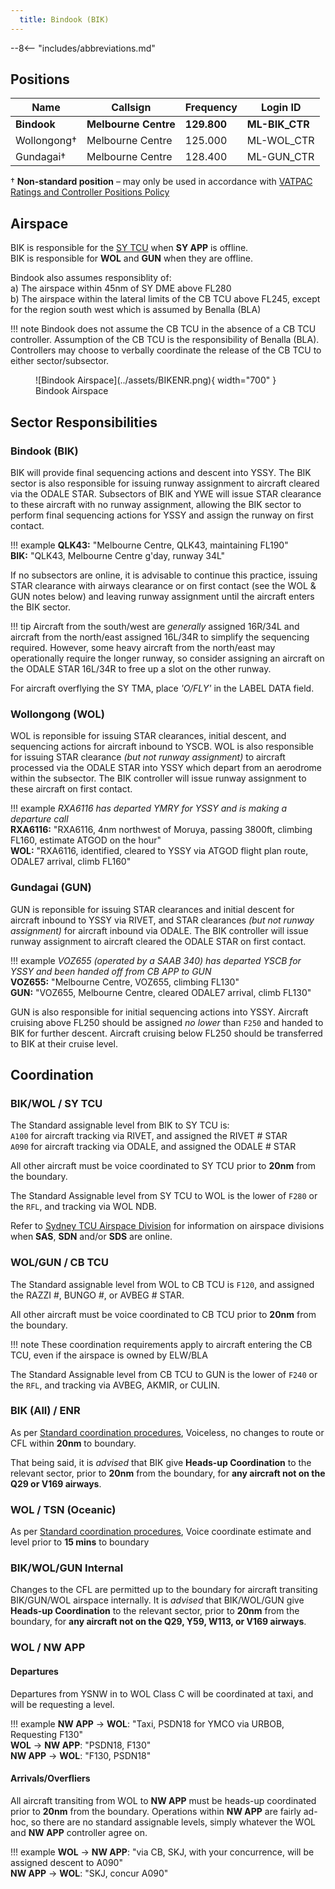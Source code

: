 ```yaml
---
  title: Bindook (BIK)
---
```


--8<-- "includes/abbreviations.md"
## Positions

| Name | Callsign | Frequency | Login ID |
| ---- | -------- | --------- | -------- |
| **Bindook** | **Melbourne Centre** | **129.800** | **ML-BIK_CTR** |
| Wollongong† | Melbourne Centre | 125.000 | ML-WOL_CTR |
| Gundagai† | Melbourne Centre | 128.400 | ML-GUN_CTR |

† **Non-standard position** – may only be used in accordance with [VATPAC Ratings and Controller Positions Policy](https://cdn.vatpac.org/documents/policy/Controller+Positions+and+Ratings+Policy+v5.2.pdf)
## Airspace

BIK is responsible for the [SY TCU](../../../terminal/sydney) when **SY APP** is offline.  
BIK is responsible for **WOL** and **GUN** when they are offline.

Bindook also assumes responsiblity of:  
a) The airspace within 45nm of SY DME above FL280  
b) The airspace within the lateral limits of the CB TCU above FL245, except for the region south west which is assumed by Benalla (BLA)

!!! note
    Bindook does not assume the CB TCU in the absence of a CB TCU controller. Assumption of the CB TCU is the responsibility of Benalla (BLA). Controllers may choose to verbally coordinate the release of the CB TCU to either sector/subsector.

<figure markdown>
![Bindook Airspace](../assets/BIKENR.png){ width="700" }
  <figcaption>Bindook Airspace</figcaption>
</figure>

## Sector Responsibilities
### Bindook (BIK)
BIK will provide final sequencing actions and descent into YSSY.  The BIK sector is also responsible for issuing runway assignment to aircraft cleared via the ODALE STAR.  Subsectors of BIK and YWE will issue STAR clearance to these aircraft with no runway assignment, allowing the BIK sector to perform final sequencing actions for YSSY and assign the runway on first contact.

!!! example
    **QLK43:** "Melbourne Centre, QLK43, maintaining FL190"  
    **BIK:** "QLK43, Melbourne Centre g'day, runway 34L"

If no subsectors are online, it is advisable to continue this practice, issuing STAR clearance with airways clearance or on first contact (see the WOL & GUN notes below) and leaving runway assignment until the aircraft enters the BIK sector.

!!! tip
    Aircraft from the south/west are *generally* assigned 16R/34L and aircraft from the north/east assigned 16L/34R to simplify the sequencing required.  However, some heavy aircraft from the north/east may operationally require the longer runway, so consider assigning an aircraft on the ODALE STAR 16L/34R to free up a slot on the other runway.

For aircraft overflying the SY TMA, place *'O/FLY'* in the LABEL DATA field.

### Wollongong (WOL)
WOL is reponsible for issuing STAR clearances, initial descent, and sequencing actions for aircraft inbound to YSCB. WOL is also responsible for issuing STAR clearance *(but not runway assignment)* to aircraft processed via the ODALE STAR into YSSY which depart from an aerodrome within the subsector. The BIK controller will issue runway assignment to these aircraft on first contact.

!!! example
    *RXA6116 has departed YMRY for YSSY and is making a departure call*  
    **RXA6116:** "RXA6116, 4nm northwest of Moruya, passing 3800ft, climbing FL160, estimate ATGOD on the hour"  
    **WOL:** "RXA6116, identified, cleared to YSSY via ATGOD flight plan route, ODALE7 arrival, climb FL160"
### Gundagai (GUN)
GUN is reponsible for issuing STAR clearances and initial descent for aircraft inbound to YSSY via RIVET, and STAR clearances *(but not runway assignment)* for aircraft inbound via ODALE.  The BIK controller will issue runway assignment to aircraft cleared the ODALE STAR on first contact.  

!!! example
    *VOZ655 (operated by a SAAB 340) has departed YSCB for YSSY and been handed off from CB APP to GUN*  
    **VOZ655:** "Melbourne Centre, VOZ655, climbing FL130"  
    **GUN:** "VOZ655, Melbourne Centre, cleared ODALE7 arrival, climb FL130"
    
GUN is also responsible for initial sequencing actions into YSSY. Aircraft cruising above FL250 should be assigned *no lower* than `F250` and handed to BIK for further descent.  Aircraft cruising below FL250 should be transferred to BIK at their cruise level.

## Coordination
### BIK/WOL / SY TCU

The Standard assignable level from BIK to SY TCU is:  
`A100` for aircraft tracking via RIVET, and assigned the RIVET # STAR  
`A090` for aircraft tracking via ODALE, and assigned the ODALE # STAR  

All other aircraft must be voice coordinated to SY TCU prior to **20nm** from the boundary.

The Standard Assignable level from SY TCU to WOL is the lower of `F280` or the `RFL`, and tracking via WOL NDB.

Refer to [Sydney TCU Airspace Division](../../../terminal/sydney/#airspace-division) for information on airspace divisions when **SAS**, **SDN** and/or **SDS** are online.

### WOL/GUN / CB TCU

The Standard assignable level from WOL to CB TCU is `F120`, and assigned the RAZZI #, BUNGO #, or AVBEG # STAR.  

All other aircraft must be voice coordinated to CB TCU prior to **20nm** from the boundary.

!!! note
    These coordination requirements apply to aircraft entering the CB TCU, even if the airspace is owned by ELW/BLA

The Standard Assignable level from CB TCU to GUN is the lower of `F240` or the `RFL`, and tracking via AVBEG, AKMIR, or CULIN.

### BIK (All) / ENR

As per [Standard coordination procedures](../../../controller-skills/coordination/#enr-enr), Voiceless, no changes to route or CFL within **20nm** to boundary.

That being said, it is *advised* that BIK give **Heads-up Coordination** to the relevant sector, prior to **20nm** from the boundary, for **any aircraft not on the Q29 or V169 airways**. 

### WOL / TSN (Oceanic)

As per [Standard coordination procedures](../../../controller-skills/coordination/#enr-oceanic), Voice coordinate estimate and level prior to **15 mins** to boundary

### BIK/WOL/GUN Internal

Changes to the CFL are permitted up to the boundary for aircraft transiting BIK/GUN/WOL airspace internally. It is *advised* that BIK/WOL/GUN give **Heads-up Coordination** to the relevant sector, prior to **20nm** from the boundary, for **any aircraft not on the Q29, Y59, W113, or V169 airways**. 

### WOL / NW APP
#### Departures
Departures from YSNW in to WOL Class C will be coordinated at taxi, and will be requesting a level.

!!! example
    **NW APP** -> **WOL**: "Taxi, PSDN18 for YMCO via URBOB, Requesting F130"  
    **WOL** -> **NW APP**: "PSDN18, F130"  
    **NW APP** -> **WOL**: "F130, PSDN18"  

#### Arrivals/Overfliers
All aircraft transiting from WOL to **NW APP** must be heads-up coordinated prior to **20nm** from the boundary. Operations within **NW APP** are fairly ad-hoc, so there are no standard assignable levels, simply whatever the WOL and **NW APP** controller agree on.

!!! example
    **WOL** -> **NW APP**: "via CB, SKJ, with your concurrence, will be assigned descent to A090"  
    **NW APP** -> **WOL**: "SKJ, concur A090"  